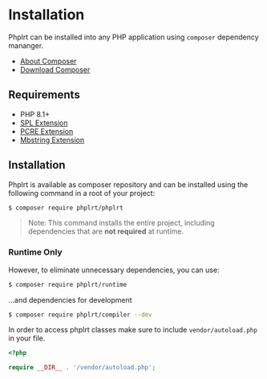 # Installation

Phplrt can be installed into any PHP application 
using `composer` dependency mananger.

  * [About Composer](https://getcomposer.org/doc/00-intro.md)
  * [Download Composer](https://getcomposer.org/download/) 

## Requirements

  * PHP 8.1+
  * [SPL Extension](https://www.php.net/manual/en/book.spl.php)
  * [PCRE Extension](https://php.net/manual/en/book.pcre.php)
  * [Mbstring Extension](https://www.php.net/manual/en/mbstring.installation.php)


## Installation

Phplrt is available as composer repository and can be 
installed using the following command in a root of your project:

```bash
$ composer require phplrt/phplrt
```

> Note: This command installs the entire project, including dependencies that 
> are **not required** at runtime.

### Runtime Only

However, to eliminate unnecessary dependencies, you can use:

```bash
$ composer require phplrt/runtime
```

...and dependencies for development

```bash
$ composer require phplrt/compiler --dev
```

In order to access phplrt classes make sure to include `vendor/autoload.php` in your file.

```php
<?php

require __DIR__ . '/vendor/autoload.php';
```
